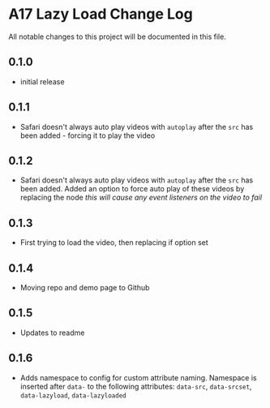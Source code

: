 # A17 Lazy Load Change Log

All notable changes to this project will be documented in this file.

## 0.1.0

* initial release

## 0.1.1

* Safari doesn't always auto play videos with `autoplay` after the `src` has been added - forcing it to play the video

## 0.1.2

* Safari doesn't always auto play videos with `autoplay` after the `src` has been added. Added an option to force auto play of these videos by replacing the node *this will cause any event listeners on the video to fail*

## 0.1.3

* First trying to load the video, then replacing if option set

## 0.1.4

* Moving repo and demo page to Github

## 0.1.5

* Updates to readme

## 0.1.6

* Adds namespace to config for custom attribute naming. Namespace is inserted after `data-` to the following attributes: `data-src`, `data-srcset`, `data-lazyload`, `data-lazyloaded`
